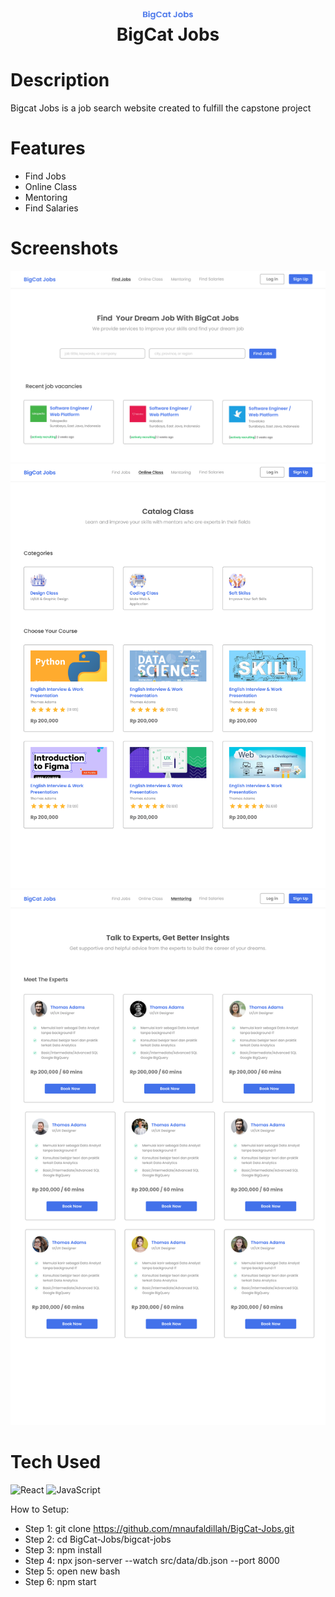 <div align="center">
      <h1> <img src="https://github.com/mnaufaldillah/BigCat-Jobs/blob/main/bigcat-jobs/public/BigCat%20Jobs.png" width="80px"><br/>BigCat Jobs</h1>
     </div>

# Description

Bigcat Jobs is a job search website created to fulfill the capstone project

# Features

- Find Jobs
- Online Class
- Mentoring
- Find Salaries

# Screenshots

<img src="https://github.com/mnaufaldillah/BigCat-Jobs/blob/main/bigcat-jobs/public/Landing%20Page.png"> <img src="https://github.com/mnaufaldillah/BigCat-Jobs/blob/main/bigcat-jobs/public/Online%20Courses.png"> <img src="https://github.com/mnaufaldillah/BigCat-Jobs/blob/main/bigcat-jobs/public/Mentoring.png">

# Tech Used

![React](https://img.shields.io/badge/react-%2320232a.svg?style=for-the-badge&logo=react&logoColor=%2361DAFB) ![JavaScript](https://img.shields.io/badge/javascript-%23323330.svg?style=for-the-badge&logo=javascript&logoColor=%23F7DF1E)

How to Setup:

- Step 1: git clone https://github.com/mnaufaldillah/BigCat-Jobs.git
- Step 2: cd BigCat-Jobs/bigcat-jobs
- Step 3: npm install
- Step 4: npx json-server --watch src/data/db.json --port 8000
- Step 5: open new bash
- Step 6: npm start
<!-- </> with 💛 by readMD (https://readmd.itsvg.in) -->
